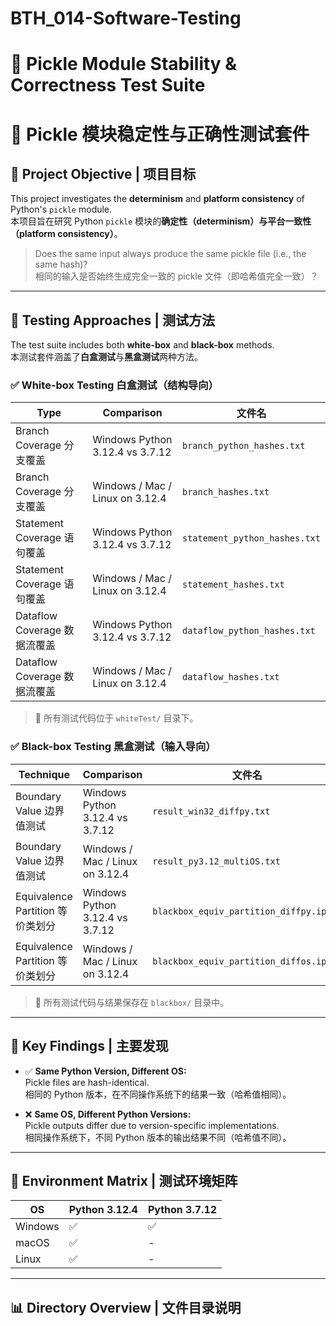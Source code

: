 # BTH_014-Software-Testing
# 🧪 Pickle Module Stability & Correctness Test Suite  
# 🧪 Pickle 模块稳定性与正确性测试套件

## 📌 Project Objective | 项目目标

This project investigates the **determinism** and **platform consistency** of Python's `pickle` module.  
本项目旨在研究 Python `pickle` 模块的**确定性（determinism）**与**平台一致性（platform consistency）**。

> Does the same input always produce the same pickle file (i.e., the same hash)?  
> 相同的输入是否始终生成完全一致的 pickle 文件（即哈希值完全一致）？

---

## 🧰 Testing Approaches | 测试方法

The test suite includes both **white-box** and **black-box** methods.  
本测试套件涵盖了**白盒测试**与**黑盒测试**两种方法。

### ✅ White-box Testing 白盒测试（结构导向）

| Type | Comparison | 文件名 |
|------|------------|--------|
| Branch Coverage 分支覆盖 | Windows Python 3.12.4 vs 3.7.12 | `branch_python_hashes.txt` |
| Branch Coverage 分支覆盖 | Windows / Mac / Linux on 3.12.4 | `branch_hashes.txt` |
| Statement Coverage 语句覆盖 | Windows Python 3.12.4 vs 3.7.12 | `statement_python_hashes.txt` |
| Statement Coverage 语句覆盖 | Windows / Mac / Linux on 3.12.4 | `statement_hashes.txt` |
| Dataflow Coverage 数据流覆盖 | Windows Python 3.12.4 vs 3.7.12 | `dataflow_python_hashes.txt` |
| Dataflow Coverage 数据流覆盖 | Windows / Mac / Linux on 3.12.4 | `dataflow_hashes.txt` |

> 📁 所有测试代码位于 `whiteTest/` 目录下。

### ✅ Black-box Testing 黑盒测试（输入导向）

| Technique | Comparison | 文件名 |
|-----------|------------|--------|
| Boundary Value 边界值测试 | Windows Python 3.12.4 vs 3.7.12 | `result_win32_diffpy.txt` |
| Boundary Value 边界值测试 | Windows / Mac / Linux on 3.12.4 | `result_py3.12_multiOS.txt` |
| Equivalence Partition 等价类划分 | Windows Python 3.12.4 vs 3.7.12 | `blackbox_equiv_partition_diffpy.ipynb` |
| Equivalence Partition 等价类划分 | Windows / Mac / Linux on 3.12.4 | `blackbox_equiv_partition_diffos.ipynb` |

> 📁 所有测试代码与结果保存在 `blackbox/` 目录中。

---

## 🧾 Key Findings | 主要发现

- ✅ **Same Python Version, Different OS:**  
  Pickle files are hash-identical.  
  相同的 Python 版本，在不同操作系统下的结果一致（哈希值相同）。
  
- ❌ **Same OS, Different Python Versions:**  
  Pickle outputs differ due to version-specific implementations.  
  相同操作系统下，不同 Python 版本的输出结果不同（哈希值不同）。

---

## 🧪 Environment Matrix | 测试环境矩阵

| OS | Python 3.12.4 | Python 3.7.12 |
|----|---------------|---------------|
| Windows | ✅ | ✅ |
| macOS | ✅ | - |
| Linux | ✅ | - |

---

## 📊 Directory Overview | 文件目录说明


